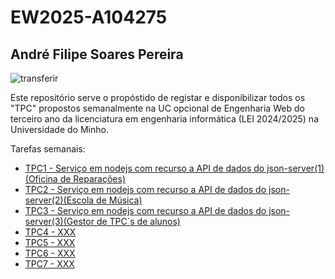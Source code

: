 # EW2025-A104275
## André Filipe Soares Pereira
![transferir](https://github.com/user-attachments/assets/af5777dd-d160-4f26-a5af-8dcdd1df0b2f)

Este repositório serve o propóstido de registar e disponibilizar todos os "TPC" propostos 
semanalmente na UC opcional de Engenharia Web do terceiro ano da licenciatura em engenharia informática (LEI 2024/2025)
na Universidade do Minho.

Tarefas semanais:
  - [TPC1 - Serviço em nodejs com recurso a API de dados do json-server(1)(Oficina de Reparações)](https://github.com/AndrePereira123/EngWeb2025-A104275/tree/main/TPC1)
  - [TPC2 - Serviço em nodejs com recurso a API de dados do json-server(2)(Escola de Música)](https://github.com/AndrePereira123/EngWeb2025-A104275/tree/main/TPC2)
  - [TPC3 - Serviço em nodejs com recurso a API de dados do json-server(3)(Gestor de TPC´s de alunos)](https://github.com/AndrePereira123/EngWeb2025-A104275/tree/main/TPC3)
  - [TPC4 - XXX](https://github.com/AndrePereira123/EngWeb2025-A104275/tree/main/TPC4)
  - [TPC5 - XXX](https://github.com/AndrePereira123/EngWeb2025-A104275/tree/main/TPC5)
  - [TPC6 - XXX](https://github.com/AndrePereira123/EngWeb2025-A104275/tree/main/TPC6)
  - [TPC7 - XXX](https://github.com/AndrePereira123/EngWeb2025-A104275/tree/main/TPC7)
